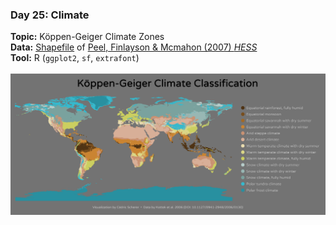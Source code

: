 ### Day 25: Climate
**Topic:** Köppen-Geiger Climate Zones
<br>
**Data:** [Shapefile](https://geoafrikana.com/resources/) of [Peel, Finlayson & Mcmahon (2007) *HESS*](https://hal.archives-ouvertes.fr/hal-00305098)
<br>
**Tool:** R (`ggplot2`, `sf`, `extrafont`)
<br><br>
![./contributions/Day25_Climate/Climate_KoppenGeiger.png](https://raw.githubusercontent.com/Z3tt/30DayMapChallenge/master/contributions/Day25_Climate/Climate_KoppenGeiger.png)
